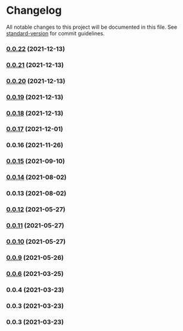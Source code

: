 # Changelog

All notable changes to this project will be documented in this file. See [standard-version](https://github.com/conventional-changelog/standard-version) for commit guidelines.

### [0.0.22](https://github.com/fe-admin/fe-admin-component/compare/v0.0.21...v0.0.22) (2021-12-13)

### [0.0.21](https://github.com/fe-admin/fe-admin-component/compare/v0.0.20...v0.0.21) (2021-12-13)

### [0.0.20](https://github.com/fe-admin/fe-admin-component/compare/v0.0.19...v0.0.20) (2021-12-13)

### [0.0.19](https://github.com/fe-admin/fe-admin-component/compare/v0.0.18...v0.0.19) (2021-12-13)

### [0.0.18](https://github.com/fe-admin/fe-admin-component/compare/v0.0.17...v0.0.18) (2021-12-13)

### [0.0.17](https://github.com/fe-admin/fe-admin-component/compare/v0.0.16...v0.0.17) (2021-12-01)

### 0.0.16 (2021-11-26)

### [0.0.15](https://github.com/fe-admin/fe-admin-component/compare/v0.0.14...v0.0.15) (2021-09-10)

### [0.0.14](https://github.com/fe-admin/fe-admin-component/compare/v0.0.13...v0.0.14) (2021-08-02)

### 0.0.13 (2021-08-02)

### [0.0.12](https://github.com/fe-admin/fe-admin-component/compare/v0.0.11...v0.0.12) (2021-05-27)

### [0.0.11](https://github.com/fe-admin/fe-admin-component/compare/v0.0.10...v0.0.11) (2021-05-27)

### [0.0.10](https://github.com/fe-admin/fe-admin-component/compare/v0.0.9...v0.0.10) (2021-05-27)

### [0.0.9](https://github.com/fe-admin/fe-admin-component/compare/v0.0.6...v0.0.9) (2021-05-26)

### [0.0.6](https://github.com/fe-admin/fe-admin-component/compare/v0.0.4...v0.0.6) (2021-03-25)

### 0.0.4 (2021-03-23)

### 0.0.3 (2021-03-23)

### 0.0.3 (2021-03-23)
